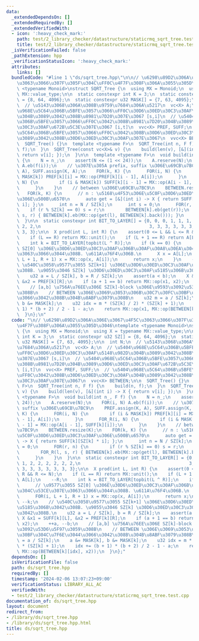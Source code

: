 ```yaml
---
data:
  _extendedDependsOn: []
  _extendedRequiredBy: []
  _extendedVerifiedWith:
  - icon: ':heavy_check_mark:'
    path: test/2_library_checker/datastructure/staticrmq_sqrt_tree.test.cpp
    title: test/2_library_checker/datastructure/staticrmq_sqrt_tree.test.cpp
  _isVerificationFailed: false
  _pathExtension: hpp
  _verificationStatusIcon: ':heavy_check_mark:'
  attributes:
    links: []
  bundledCode: "#line 1 \"ds/sqrt_tree.hpp\"\n\n// \u6298\u89D2\u306A\u306E\u3067\u4F5C\
    \u3063\u3066\u307F\u305F\u304C\uFF0C\u4F7F\u308F\u306A\u3055\u305D\u3046\ntemplate\
    \ <typename Monoid>\nstruct SQRT_Tree {\n  using MX = Monoid;\n  using X = typename\
    \ MX::value_type;\n\n  static constexpr int K = 3;\n  static constexpr u32 SZ[]\
    \ = {8, 64, 4096};\n  static constexpr u32 MASK[] = {7, 63, 4095};\n\n  int N;\n\
    \  // \u5143\u3068\u306A\u308B\u9759\u7684\u306A\u5217\n  vc<X> A;\n  // \u5404\
    \u968E\u5C64\u306B\u5BFE\u3057\u3066\uFF0C\u30D6\u30ED\u30C3\u30AF\u5148\u982D\
    \u304B\u3089\u3042\u308B\u8981\u7D20\u307E\u3067 [s,i]\n  // \u5404\u968E\u5C64\
    \u306B\u5BFE\u3057\u3066\uFF0C\u3042\u308B\u8981\u7D20\u304B\u3089\u30D6\u30ED\
    \u30C3\u30AF\u672B\u5C3E\u307E\u3067 [i,t]\n  vvc<X> PREF, SUFF;\n  // \u5404\u968E\
    \u5C64\u306B\u5BFE\u3057\u3066\uFF0C\u3042\u308B\u30D6\u30ED\u30C3\u30AF\u304B\
    \u3089\u3042\u308B\u30D6\u30ED\u30C3\u30AF\u307E\u3067\n  vvc<X> BETWEEN;\n\n\
    \  SQRT_Tree() {}\n  template <typename F>\n  SQRT_Tree(int n, F f) {\n    build(n,\
    \ f);\n  }\n  SQRT_Tree(const vc<X>& v) {\n    build(len(v), [&](int i) -> X {\
    \ return v[i]; });\n  }\n\n  template <typename F>\n  void build(int n_, F f)\
    \ {\n    N = n_;\n    assert(N <= (1 << 24));\n    A.reserve(N);\n    FOR(i, N)\
    \ A.eb(f(i));\n    // \u307E\u305A prefix, suffix \u306E\u69CB\u7BC9\n    PREF.assign(K,\
    \ A), SUFF.assign(K, A);\n    FOR(k, K) {\n      FOR(i, N) {\n        if (i &\
    \ MASK[k]) PREF[k][i] = MX::op(PREF[k][i - 1], A[i]);\n      }\n      FOR_R(i,\
    \ N) {\n        if (i & MASK[k]) SUFF[k][i - 1] = MX::op(A[i - 1], SUFF[k][i]);\n\
    \      }\n    }\n    // between \u306E\u69CB\u7BC9\n    BETWEEN.resize(K);\n \
    \   FOR(k, K) {\n      // n : \u5168\u4F53\u306E\u5C0F\u30D6\u30ED\u30C3\u30AF\
    \u306E\u500B\u6570\n      auto get = [&](int i) -> X { return SUFF[k][SZ[k] *\
    \ i]; };\n      int n = N / SZ[k];\n      int s = 0;\n      FOR(r, n) {\n    \
    \    if (r % SZ[k] == 0) s = r;\n        BETWEEN[k].eb(get(r));\n        FOR_R(l,\
    \ s, r) { BETWEEN[k].eb(MX::op(get(l), BETWEEN[k].back())); }\n      }\n    }\n\
    \  }\n\n  static constexpr int BIT_TO_LAYER[] = {0, 0, 0, 1, 1, 1, 2, 2, 2, 2,\
    \ 2, 2,\n                                         3, 3, 3, 3, 3, 3, 3, 3, 3, 3,\
    \ 3, 3};\n\n  X prod(int L, int R) {\n    assert(0 <= L && L <= R && R <= N);\n\
    \    if (L == R) return MX::unit();\n    if (L + 1 == R) return A[L];\n    --R;\n\
    \    int k = BIT_TO_LAYER[topbit(L ^ R)];\n    if (k == 0) {\n      // \u9577\u3055\
    \ SZ[0] \u306E\u30D6\u30ED\u30C3\u30AF\u306B\u30AF\u30A8\u30EA\u304C\u53CE\u307E\
    \u3063\u3066\u3044\u308B. \u611A\u76F4\u306B.\n      X x = A[L];\n      FOR(i,\
    \ L + 1, R + 1) x = MX::op(x, A[i]);\n      return x;\n    }\n    --k;\n    //\
    \ \u540C\u3058\u9577\u3055 SZ[k+1] \u306E\u30D6\u30ED\u30C3\u30AF\u5185\u306B\u3042\
    \u308B. \u9055\u3046 SZ[k] \u30D6\u30ED\u30C3\u30AF\u5185\u306B\u3042\u308B.\n\
    \    u32 a = L / SZ[k], b = R / SZ[k];\n    assert(a < b);\n    X &x1 = SUFF[k][L],\
    \ &x2 = PREF[k][R];\n    if (a + 1 == b) return MX::op(x1, x2);\n    ++a, --b;\n\
    \    // [a,b] \u756A\u76EE\u306E SZ[k]-block \u306E\u9593\u3092\u53D6\u5F97\u3059\
    \u308B\n    // BETWEEN \u306E\u3069\u3053\u306B\u30C7\u30FC\u30BF\u304C\u7F6E\u3044\
    \u3066\u3042\u308B\u304B\u8ABF\u3079\u308B\n    u32 m = a / SZ[k];\n    a &= MASK[k],\
    \ b &= MASK[k];\n    u32 idx = m * (SZ[k] / 2) * (SZ[k] + 1);\n    idx += (b +\
    \ 1) * (b + 2) / 2 - 1 - a;\n    return MX::op(x1, MX::op(BETWEEN[k][idx], x2));\n\
    \  }\n};\n"
  code: "\n// \u6298\u89D2\u306A\u306E\u3067\u4F5C\u3063\u3066\u307F\u305F\u304C\uFF0C\
    \u4F7F\u308F\u306A\u3055\u305D\u3046\ntemplate <typename Monoid>\nstruct SQRT_Tree\
    \ {\n  using MX = Monoid;\n  using X = typename MX::value_type;\n\n  static constexpr\
    \ int K = 3;\n  static constexpr u32 SZ[] = {8, 64, 4096};\n  static constexpr\
    \ u32 MASK[] = {7, 63, 4095};\n\n  int N;\n  // \u5143\u3068\u306A\u308B\u9759\
    \u7684\u306A\u5217\n  vc<X> A;\n  // \u5404\u968E\u5C64\u306B\u5BFE\u3057\u3066\
    \uFF0C\u30D6\u30ED\u30C3\u30AF\u5148\u982D\u304B\u3089\u3042\u308B\u8981\u7D20\
    \u307E\u3067 [s,i]\n  // \u5404\u968E\u5C64\u306B\u5BFE\u3057\u3066\uFF0C\u3042\
    \u308B\u8981\u7D20\u304B\u3089\u30D6\u30ED\u30C3\u30AF\u672B\u5C3E\u307E\u3067\
    \ [i,t]\n  vvc<X> PREF, SUFF;\n  // \u5404\u968E\u5C64\u306B\u5BFE\u3057\u3066\
    \uFF0C\u3042\u308B\u30D6\u30ED\u30C3\u30AF\u304B\u3089\u3042\u308B\u30D6\u30ED\
    \u30C3\u30AF\u307E\u3067\n  vvc<X> BETWEEN;\n\n  SQRT_Tree() {}\n  template <typename\
    \ F>\n  SQRT_Tree(int n, F f) {\n    build(n, f);\n  }\n  SQRT_Tree(const vc<X>&\
    \ v) {\n    build(len(v), [&](int i) -> X { return v[i]; });\n  }\n\n  template\
    \ <typename F>\n  void build(int n_, F f) {\n    N = n_;\n    assert(N <= (1 <<\
    \ 24));\n    A.reserve(N);\n    FOR(i, N) A.eb(f(i));\n    // \u307E\u305A prefix,\
    \ suffix \u306E\u69CB\u7BC9\n    PREF.assign(K, A), SUFF.assign(K, A);\n    FOR(k,\
    \ K) {\n      FOR(i, N) {\n        if (i & MASK[k]) PREF[k][i] = MX::op(PREF[k][i\
    \ - 1], A[i]);\n      }\n      FOR_R(i, N) {\n        if (i & MASK[k]) SUFF[k][i\
    \ - 1] = MX::op(A[i - 1], SUFF[k][i]);\n      }\n    }\n    // between \u306E\u69CB\
    \u7BC9\n    BETWEEN.resize(K);\n    FOR(k, K) {\n      // n : \u5168\u4F53\u306E\
    \u5C0F\u30D6\u30ED\u30C3\u30AF\u306E\u500B\u6570\n      auto get = [&](int i)\
    \ -> X { return SUFF[k][SZ[k] * i]; };\n      int n = N / SZ[k];\n      int s\
    \ = 0;\n      FOR(r, n) {\n        if (r % SZ[k] == 0) s = r;\n        BETWEEN[k].eb(get(r));\n\
    \        FOR_R(l, s, r) { BETWEEN[k].eb(MX::op(get(l), BETWEEN[k].back())); }\n\
    \      }\n    }\n  }\n\n  static constexpr int BIT_TO_LAYER[] = {0, 0, 0, 1, 1,\
    \ 1, 2, 2, 2, 2, 2, 2,\n                                         3, 3, 3, 3, 3,\
    \ 3, 3, 3, 3, 3, 3, 3};\n\n  X prod(int L, int R) {\n    assert(0 <= L && L <=\
    \ R && R <= N);\n    if (L == R) return MX::unit();\n    if (L + 1 == R) return\
    \ A[L];\n    --R;\n    int k = BIT_TO_LAYER[topbit(L ^ R)];\n    if (k == 0) {\n\
    \      // \u9577\u3055 SZ[0] \u306E\u30D6\u30ED\u30C3\u30AF\u306B\u30AF\u30A8\u30EA\
    \u304C\u53CE\u307E\u3063\u3066\u3044\u308B. \u611A\u76F4\u306B.\n      X x = A[L];\n\
    \      FOR(i, L + 1, R + 1) x = MX::op(x, A[i]);\n      return x;\n    }\n   \
    \ --k;\n    // \u540C\u3058\u9577\u3055 SZ[k+1] \u306E\u30D6\u30ED\u30C3\u30AF\
    \u5185\u306B\u3042\u308B. \u9055\u3046 SZ[k] \u30D6\u30ED\u30C3\u30AF\u5185\u306B\
    \u3042\u308B.\n    u32 a = L / SZ[k], b = R / SZ[k];\n    assert(a < b);\n   \
    \ X &x1 = SUFF[k][L], &x2 = PREF[k][R];\n    if (a + 1 == b) return MX::op(x1,\
    \ x2);\n    ++a, --b;\n    // [a,b] \u756A\u76EE\u306E SZ[k]-block \u306E\u9593\
    \u3092\u53D6\u5F97\u3059\u308B\n    // BETWEEN \u306E\u3069\u3053\u306B\u30C7\u30FC\
    \u30BF\u304C\u7F6E\u3044\u3066\u3042\u308B\u304B\u8ABF\u3079\u308B\n    u32 m\
    \ = a / SZ[k];\n    a &= MASK[k], b &= MASK[k];\n    u32 idx = m * (SZ[k] / 2)\
    \ * (SZ[k] + 1);\n    idx += (b + 1) * (b + 2) / 2 - 1 - a;\n    return MX::op(x1,\
    \ MX::op(BETWEEN[k][idx], x2));\n  }\n};"
  dependsOn: []
  isVerificationFile: false
  path: ds/sqrt_tree.hpp
  requiredBy: []
  timestamp: '2024-02-06 13:07:23+09:00'
  verificationStatus: LIBRARY_ALL_AC
  verifiedWith:
  - test/2_library_checker/datastructure/staticrmq_sqrt_tree.test.cpp
documentation_of: ds/sqrt_tree.hpp
layout: document
redirect_from:
- /library/ds/sqrt_tree.hpp
- /library/ds/sqrt_tree.hpp.html
title: ds/sqrt_tree.hpp
---
```

